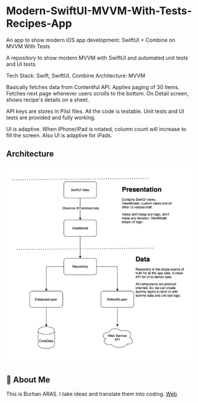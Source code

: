 # Modern-SwiftUI-MVVM-With-Tests-Recipes-App

An app to show modern iOS app development: SwiftUI + Combine on MVVM With Tests

A repository to show modern MVVM with SwiftUI and automated unit tests and UI tests.

Tech Stack: Swift, SwiftUI, Combine 
Architecture: MVVM

Basically fetches data from Contentful API. Applies paging of 30 items. Fetches next page whenever users scrolls to the bottom. On Detail screen, shows recipe's details on a sheet.

API keys are stores in Plist files. All the code is testable. Unit tests and UI tests are provided and fully working.

UI is adaptive. When iPhone/iPad is rotated, column count will increase to fill the screen. Also UI is adaptive for iPads.

## Architecture

![This is architecture.](https://github.com/burhanaras/Modern-SwiftUI-MVVM-With-Tests-Recipes-App/blob/30dedc57d1ca6d768c3b393875a64ff8929d55f0/Modern-SwiftUI-MVVM-With-Tests-Recipes-App/Preview%20Content/Preview%20Assets.xcassets/Architecture.imageset/SwiftUI_Architecture.jpg?raw=true "This is architecture diagram for Recipes App.")

## 🚀 About Me
This is Burhan ARAS. I take ideas and translate them into coding.
[Web](http://www.burhanaras.net)
